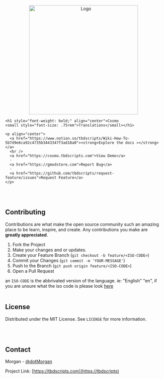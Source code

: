 <!-- PROJECT LOGO -->
<main style="background-color: #23262l">
  <br />
  <p align="center">
    <a href="https://tbdscripts.com">
      <img src="https://tbdscripts.com/public/img/logo_full.png" alt="Logo" height=auto width=350>
    </a>

    <h1 style="font-weight: bold;" align="center">Cosmo 
    <small style="font-size: .75rem">Translations</small></h1>

    <p align="center">
      <a href="https://www.notion.so/tbdscripts/Wiki-How-To-5b7d9e6ca92c4735b3443347f3ad18a0"><strong>Explore the docs »</strong></a>
      <br />
      <a href="https://cosmo.tbdscripts.com">View Demo</a>
      ·
      <a href="https://gmodstore.com">Report Bug</a>
      ·
      <a href="https://github.com/tbdscripts/request-feature/issues">Request Feature</a>
    </p>
  </p>





  <br></br>
  <!-- CONTRIBUTING -->
  ## Contributing

  Contributions are what make the open source community such an amazing place to be learn, inspire, and create. Any contributions you make are **greatly appreciated**.

  1. Fork the Project
  2. Make your changes and or updates.
  3. Create your Feature Branch (`git checkout -b feature/<ISO-CODE>`)
  4. Commit your Changes (`git commit -m 'YOUR-MESSAGE'`)
  5. Push to the Branch (`git push origin feature/<ISO-CODE>`)
  6. Open a Pull Request

  an `ISO-CODE` is the abbrivated version of the language. ie: "English" "en",
  if you are unsure what the iso code is please look [here](https://www.andiamo.co.uk/resources/iso-language-codes/)
  <br></br>
  <!-- LICENSE -->
  ## License

  Distributed under the MIT License. See `LICENSE` for more information.

  <br></br>
  <!-- CONTACT -->
  ## Contact

  Morgan - [@dotMorgan](https://twitter.com/dotMorgan)

  Project Link: [https://tbdscripts.com](https://tbdscripts)
</main>
